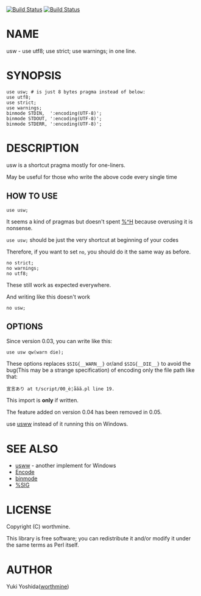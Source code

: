 [![Build Status](https://travis-ci.com/worthmine/usw.svg?branch=master)](https://travis-ci.com/worthmine/usw) [![Build Status](https://img.shields.io/appveyor/ci/worthmine/usw/master.svg?logo=appveyor)](https://ci.appveyor.com/project/worthmine/usw/branch/master)
# NAME

usw - use utf8; use strict; use warnings; in one line.

# SYNOPSIS

    use usw; # is just 8 bytes pragma instead of below:
    use utf8;
    use strict;
    use warnings;
    binmode STDIN,  ':encoding(UTF-8)';
    binmode STDOUT, ':encoding(UTF-8)';
    binmode STDERR, ':encoding(UTF-8)';

# DESCRIPTION

usw is a shortcut pragma mostly for one-liners.

May be useful for those who write the above code every single time

## HOW TO USE

    use usw;

It seems a kind of pragmas but doesn't spent
[%^H](https://metacpan.org/pod/perlpragma#Key-naming)
because overusing it is nonsense.

`use usw;` should be just the very shortcut at beginning of your codes

Therefore, if you want to set `no`, you should do it the same way as before.

    no strict;
    no warnings;
    no utf8;

These still work as expected everywhere.

And writing like this doesn't work

    no usw;

## OPTIONS

Since version 0.03, you can write like this:

    use usw qw(warn die);

These options replaces `$SIG{__WARN__}` or/and `$SIG{__DIE__}`
to avoid the bug(This may be a strange specification)
of encoding only the file path like that:

    宣言あり at t/script/00_è­¦åãã.pl line 19.

This import is **only** if written.

The feature added on version 0.04 has been removed in 0.05.

use [usww](https://metacpan.org/pod/usww) instead of it running this on Windows.

# SEE ALSO

- [usww](https://metacpan.org/pod/usww) - another implement for Windows
- [Encode](https://metacpan.org/pod/Encode)
- [binmode](https://perldoc.perl.org/functions/binmode)
- [%SIG](https://perldoc.perl.org/variables/%25SIG)

# LICENSE

Copyright (C) worthmine.

This library is free software; you can redistribute it and/or modify
it under the same terms as Perl itself.

# AUTHOR

Yuki Yoshida([worthmine](https://github.com/worthmine))
